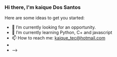 ### Hi there, I'm kaique Dos Santos

Here are some ideas to get you started:

- 🔭 I’m currently looking for an opportunity.
- 🌱 I’m currently learning Python, C+ and javascript
- 📫 How to reach me: kaique_tec@hotmail.com
- 
- -->
